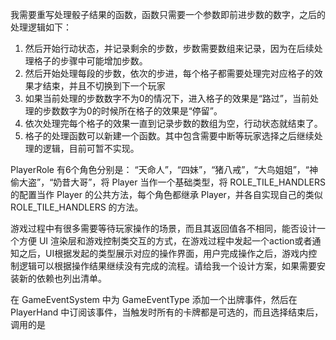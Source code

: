 我需要重写处理骰子结果的函数，函数只需要一个参数即前进步数的数字，之后的处理逻辑如下：

1. 然后开始行动状态，并记录剩余的步数，步数需要数组来记录，因为在后续处理格子的步骤中可能增加步数。
2. 然后开始处理每段的步数，依次的步进，每个格子都需要处理完对应格子的效果才结束，并且不切换到下一个玩家
3. 如果当前处理的步数数字不为0的情况下，进入格子的效果是“路过”，当前处理的步数数字为0的时候所在格子的效果是“停留”。
4. 依次处理完每个格子的效果一直到记录步数的数组为空，行动状态就结束了。
5. 格子的处理函数可以新建一个函数。其中包含需要中断等玩家选择之后继续处理的逻辑，目前可暂不实现。

PlayerRole 有6个角色分别是： “天命人”，“四妹”，“猪八戒”，“大鸟姐姐”，“神偷大盗”，“奶昔大哥”，将 Player 当作一个基础类型，将 ROLE_TILE_HANDLERS 的配置当作 Player 的公共方法，每个角色都继承 Player，并各自实现自己的类似 ROLE_TILE_HANDLERS 的方法。

游戏过程中有很多需要等待玩家操作的场景，而且其返回值各不相同，能否设计一个方便 UI 渲染层和游戏控制类交互的方式，在游戏过程中发起一个action或者通知之后，UI根据发起的类型展示对应的操作界面，用户完成操作之后，游戏内控制逻辑可以根据操作结果继续没有完成的流程。请给我一个设计方案，如果需要安装新的依赖也列出清单。

在 GameEventSystem 中为 GameEventType 添加一个出牌事件，然后在 PlayerHand 中订阅该事件，当触发时所有的卡牌都是可选的，而且选择结束后，调用的是
